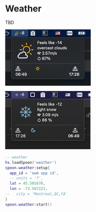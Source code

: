# Weather

TBD

![screenshot](./screenshots/screenshot.png)

![screenshot](./screenshots/screenshot2.png)

```lua
-- weather
hs.loadSpoon('weather')
spoon.weather:setup{
  app_id = 'owm app id',
  -- units = 'f',
  lat = 45.501670,
  lon = -73.567221,
--   city = 'Montreal,QC,CA'
}
spoon.weather:start()
```